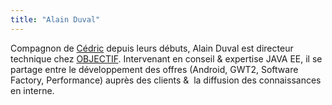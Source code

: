 ```yaml
---
title: "Alain Duval"
---
```


Compagnon de
[Cédric](/xwiki/wiki/oldversion/view/Speaker/BeurtheretCedric) depuis
leurs débuts, Alain Duval est directeur technique chez
[OBJECTIF](http://www.objectif-informatique.fr/). Intervenant en conseil
& expertise JAVA EE, il se partage entre le développement des offres
(Android, GWT2, Software Factory, Performance) auprès des clients &  la
diffusion des connaissances en interne.
